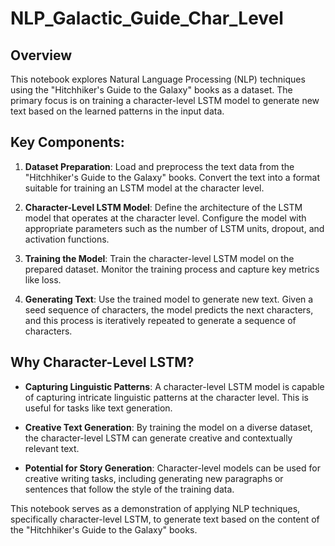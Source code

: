 # NLP_Galactic_Guide_Char_Level

## Overview

This notebook explores Natural Language Processing (NLP) techniques using the "Hitchhiker's Guide to the Galaxy" books as a dataset. The primary focus is on training a character-level LSTM model to generate new text based on the learned patterns in the input data.

## Key Components:

1. **Dataset Preparation**: Load and preprocess the text data from the "Hitchhiker's Guide to the Galaxy" books. Convert the text into a format suitable for training an LSTM model at the character level.

2. **Character-Level LSTM Model**: Define the architecture of the LSTM model that operates at the character level. Configure the model with appropriate parameters such as the number of LSTM units, dropout, and activation functions.

3. **Training the Model**: Train the character-level LSTM model on the prepared dataset. Monitor the training process and capture key metrics like loss.

4. **Generating Text**: Use the trained model to generate new text. Given a seed sequence of characters, the model predicts the next characters, and this process is iteratively repeated to generate a sequence of characters.

## Why Character-Level LSTM?

- **Capturing Linguistic Patterns**: A character-level LSTM model is capable of capturing intricate linguistic patterns at the character level. This is useful for tasks like text generation.

- **Creative Text Generation**: By training the model on a diverse dataset, the character-level LSTM can generate creative and contextually relevant text.

- **Potential for Story Generation**: Character-level models can be used for creative writing tasks, including generating new paragraphs or sentences that follow the style of the training data.

This notebook serves as a demonstration of applying NLP techniques, specifically character-level LSTM, to generate text based on the content of the "Hitchhiker's Guide to the Galaxy" books.
